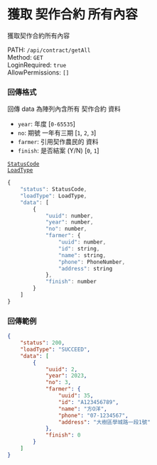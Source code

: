 # 獲取 契作合約 所有內容

獲取契作合約所有內容

PATH: `/api/contract/getAll`  
Method: `GET`  
LoginRequired: `true`  
AllowPermissions: `[]`  


### 回傳格式

回傳 data 為陣列內含所有 契作合約 資料  

* `year`: 年度                     [`0-65535`]
* `no`: 期號 一年有三期             [`1`, `2`, `3`]
* `farmer`: 引用契作農民的 資料
* `finish`: 是否結案 (Y/N)          [`0`, `1`]

[`StatusCode`](../types.md#statuscode)  
[`LoadType`](../types.md#loadtype)  

```js
{
    "status": StatusCode,
    "loadType": LoadType,
    "data": [
        {
            "uuid": number,
            "year": number,
            "no": number,
            "farmer": {
                "uuid": number,
                "id": string,
                "name": string,
                "phone": PhoneNumber,
                "address": string
            },
            "finish": number
        }
    ]
}
```


### 回傳範例
```json
{
    "status": 200,
    "loadType": "SUCCEED",
    "data": [
        {
            "uuid": 2,
            "year": 2023,
            "no": 3,
            "farmer": {
                "uuid": 35,
                "id": "A123456789",
                "name": "方O洋",
                "phone": "07-1234567",
                "address": "大樹區學城路一段1號"
            },
            "finish": 0
        }
    ]
}
```